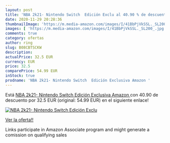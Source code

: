```yaml
---
layout: post
title: 'NBA 2k21- Nintendo Switch  Edición Exclu al 40.90 % de descuento'
date: 2020-11-29 20:28:36
thumbnailImage: 'https://m.media-amazon.com/images/I/41BbPjVkSSL._SL200_.jpg'
images: [ 'https://m.media-amazon.com/images/I/41BbPjVkSSL._SL200_.jpg' ]
comments: true
category: ofertas
author: ring
slug: B08CBTSCKW
description:
actualPrice: 32.5 EUR
currency: EUR
price: 32.5
comparePrice: 54.99 EUR
inStock: true
prodname: 'NBA 2k21- Nintendo Switch  Edición Exclusiva Amazon '
---
```


Está [NBA 2k21- Nintendo Switch  Edición Exclusiva Amazon ](https://www.amazon.es/dp/B08CBTSCKW/?tag=tolees-21) con 40.90 de descuento por 32.5 EUR (original: 54.99 EUR) en el siguiente enlace!

[![NBA 2k21- Nintendo Switch  Edición Exclu](https://m.media-amazon.com/images/I/41BbPjVkSSL._SL200_.jpg)](https://www.amazon.es/dp/B08CBTSCKW/?tag=tolees-21)

[Ver la oferta!!](https://www.amazon.es/dp/B08CBTSCKW/?tag=tolees-21)

Links participate in Amazon Associate program and might generate a comission on qualifying sales



